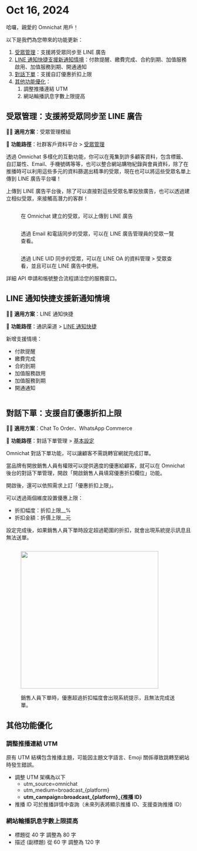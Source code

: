 # Oct 16, 2024

哈囉，親愛的 Omnichat 用戶！

以下是我們為您帶來的功能更新：

1. [受眾管理](oct-16-2024.md#shou-zhong-guan-li-zhi-yuan-jiang-shou-zhong-tong-bu-zhi-line-guang-gao)：支援將受眾同步至 LINE 廣告
2. [LINE 通知快捷支援新通知情境](oct-16-2024.md#line-tong-zhi-kuai-jie-zhi-yuan-xin-tong-zhi-qing-jing)：付款提醒、繳費完成、合約到期、加值服務啟用、加值服務到期、開通通知
3. [對話下單](oct-16-2024.md#dui-hua-xia-dan-zhi-yuan-zi-ding-you-hui-zhe-kou-shang-xian)：支援自訂優惠折扣上限
4. [其他功能優化](oct-16-2024.md#qi-ta-gong-neng-you-hua)：
   1. 調整推播連結 UTM
   2. 網站輪播訊息字數上限提高

## 受眾管理：支援將受眾同步至 LINE 廣告

🙌🏻 **適用方案**：受眾管理模組

📍 **功能路徑**：社群客戶資料平台 > [受眾管理](https://console.omnichat.ai/audiences)

透過 Omnichat 多樣化的互動功能，你可以在蒐集到許多顧客資料，包含標籤、自訂屬性、Email、手機號碼等等，也可以整合網站購物紀錄與會員資料，除了在推播時可以利用這些多元的資料篩選出精準的受眾，現在也可以將這些受眾名單上傳到 LINE 廣告平台囉！

上傳到 LINE 廣告平台後，除了可以直接對這些受眾名單投放廣告，也可以透過建立相似受眾，來接觸高潛力的客群！

<figure><img src="../.gitbook/assets/image (421).png" alt=""><figcaption><p>在 Omnichat 建立的受眾，可以上傳到 LINE 廣告</p></figcaption></figure>

<figure><img src="../.gitbook/assets/image (422).png" alt=""><figcaption><p>透過 Email 和電話同步的受眾，可以在 LINE 廣告管理員的受眾一覽查看。</p></figcaption></figure>

<figure><img src="../.gitbook/assets/image (423).png" alt=""><figcaption><p>透過 LINE UID 同步的受眾，可以在 LINE OA 的資料管理 > 受眾查看，並且可以在 LINE 廣告中使用。</p></figcaption></figure>

詳細 API 申請和帳號整合流程請洽您的服務窗口。

## LINE 通知快捷支援新通知情境

🙌🏻 **適用方案**：LINE 通知快捷

📍 **功能路徑**：通訊渠道 > [LINE 通知快捷](https://console.omnichat.ai/line-notipress)

新增支援情境：

* 付款提醒
* 繳費完成
* 合約到期
* 加值服務啟用
* 加值服務到期
* 開通通知

<figure><img src="../.gitbook/assets/image (424).png" alt=""><figcaption></figcaption></figure>

## 對話下單：支援自訂優惠折扣上限

🙌🏻 **適用方案**：Chat To Order、WhatsApp Commerce

📍 **功能路徑**：對話下單管理 > [基本設定](https://console.omnichat.ai/chat-to-order-general-setting/)

Omnichat 對話下單功能，可以讓顧客不需跳轉官網就完成訂單。

當品牌有開放銷售人員有權限可以提供適度的優惠給顧客，就可以在 Omnichat 後台的對話下單管理，開啟「開啟銷售人員填寫優惠折扣欄位」功能。

開啟後，還可以依照需求上訂「優惠折扣上限」。

可以透過兩個維度設置優惠上限：

* 折扣幅度：折扣上限\_\_%
* 折扣金額：折價上限\_\_元

設定完成後，如果銷售人員下單時設定超過範圍的折扣，就會出現系統提示訊息且無法送單。

<figure><img src="../.gitbook/assets/image (425).png" alt=""><figcaption></figcaption></figure>

<figure><img src="../.gitbook/assets/image (426).png" alt="" width="375"><figcaption><p>銷售人員下單時，優惠超過折扣幅度會出現系統提示，且無法完成送單。</p></figcaption></figure>

## 其他功能優化

### 調整推播連結 UTM

原有 UTM 結構包含推播主題，可能因主題文字語言、Emoji 關係導致跳轉至網站時發生錯誤。

* 調整 UTM 架構為以下
  * utm\_source=omnichat
  * utm\_medium=broadcast\_{platform}
  * **utm\_campaign=broadcast\_{platform}\_{推播 ID}**
* 推播 ID 可於推播詳情中查詢（未來列表將顯示推播 ID、支援查詢推播 ID）

### 網站輪播訊息字數上限提高

* 標題從 40 字 調整為 80 字
* 描述 (副標題) 從 60 字 調整為 120 字
